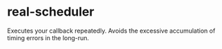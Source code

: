# real-scheduler
Executes your callback repeatedly. Avoids the excessive accumulation of timing errors in the long-run.
